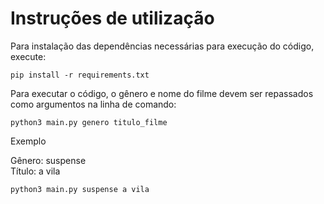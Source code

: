 # Instruções de utilização

Para instalação das dependências necessárias para execução do código, execute:

<code>pip install -r requirements.txt</code>

Para executar o código, o gênero e nome do filme devem ser repassados como argumentos na linha de comando:

<code>python3 main.py genero titulo_filme</code>

Exemplo

Gênero: suspense<br>
Título: a vila

<code>python3 main.py suspense a vila</code>


